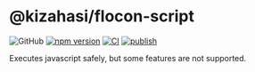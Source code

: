 # @kizahasi/flocon-script

![GitHub](https://img.shields.io/github/license/kizahasi/flocon-script) [![npm version](https://img.shields.io/npm/v/@kizahasi/flocon-script.svg?style=flat)](https://www.npmjs.com/package/@kizahasi/flocon-script) [![CI](https://github.com/kizahasi/flocon-script/actions/workflows/ci.yml/badge.svg?branch=main)](https://github.com/kizahasi/flocon-script/actions/workflows/ci.yml) [![publish](https://github.com/kizahasi/flocon-script/actions/workflows/publish.yml/badge.svg?branch=release)](https://github.com/kizahasi/flocon-script/actions/workflows/publish.yml)

Executes javascript safely, but some features are not supported.
